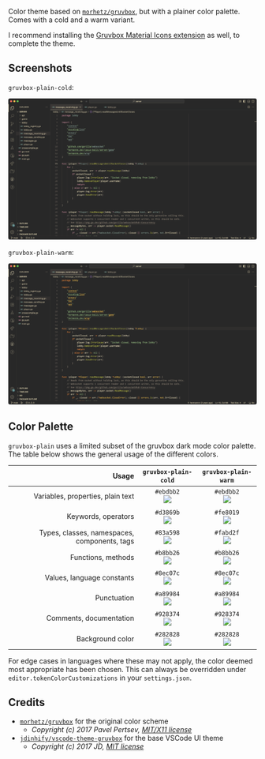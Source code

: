 Color theme based on [`morhetz/gruvbox`](https://github.com/morhetz/gruvbox), but with a plainer
color palette. Comes with a cold and a warm variant.

I recommend installing the
[Gruvbox Material Icons extension](https://marketplace.visualstudio.com/items?itemName=navernoedenis.gruvbox-material-icons)
as well, to complete the theme.

## Screenshots

`gruvbox-plain-cold`:

![Screenshot of gruvbox-plain-cold theme in VSCode](https://github.com/hermannm/gruvbox-plain/blob/assets/screenshots/gruvbox-plain-cold-vscode.png?raw=true)

`gruvbox-plain-warm`:

![Screenshot of gruvbox-plain-warm theme in VSCode](https://github.com/hermannm/gruvbox-plain/blob/assets/screenshots/gruvbox-plain-warm-vscode.png?raw=true)

## Color Palette

`gruvbox-plain` uses a limited subset of the gruvbox dark mode color palette. The table below shows
the general usage of the different colors.

|                                        Usage |                                        `gruvbox-plain-cold`                                        |                                        `gruvbox-plain-warm`                                        |
| -------------------------------------------: | :------------------------------------------------------------------------------------------------: | :------------------------------------------------------------------------------------------------: |
|            Variables, properties, plain text | `#ebdbb2`<br>![](https://github.com/hermannm/gruvbox-plain/blob/assets/colors/ebdbb2.png?raw=true) | `#ebdbb2`<br>![](https://github.com/hermannm/gruvbox-plain/blob/assets/colors/ebdbb2.png?raw=true) |
|                          Keywords, operators | `#d3869b`<br>![](https://github.com/hermannm/gruvbox-plain/blob/assets/colors/d3869b.png?raw=true) | `#fe8019`<br>![](https://github.com/hermannm/gruvbox-plain/blob/assets/colors/fe8019.png?raw=true) |
| Types, classes, namespaces, components, tags | `#83a598`<br>![](https://github.com/hermannm/gruvbox-plain/blob/assets/colors/83a598.png?raw=true) | `#fabd2f`<br>![](https://github.com/hermannm/gruvbox-plain/blob/assets/colors/fabd2f.png?raw=true) |
|                           Functions, methods | `#b8bb26`<br>![](https://github.com/hermannm/gruvbox-plain/blob/assets/colors/b8bb26.png?raw=true) | `#b8bb26`<br>![](https://github.com/hermannm/gruvbox-plain/blob/assets/colors/b8bb26.png?raw=true) |
|                   Values, language constants | `#8ec07c`<br>![](https://github.com/hermannm/gruvbox-plain/blob/assets/colors/8ec07c.png?raw=true) | `#8ec07c`<br>![](https://github.com/hermannm/gruvbox-plain/blob/assets/colors/8ec07c.png?raw=true) |
|                                  Punctuation | `#a89984`<br>![](https://github.com/hermannm/gruvbox-plain/blob/assets/colors/a89984.png?raw=true) | `#a89984`<br>![](https://github.com/hermannm/gruvbox-plain/blob/assets/colors/a89984.png?raw=true) |
|                      Comments, documentation | `#928374`<br>![](https://github.com/hermannm/gruvbox-plain/blob/assets/colors/928374.png?raw=true) | `#928374`<br>![](https://github.com/hermannm/gruvbox-plain/blob/assets/colors/928374.png?raw=true) |
|                             Background color | `#282828`<br>![](https://github.com/hermannm/gruvbox-plain/blob/assets/colors/282828.png?raw=true) | `#282828`<br>![](https://github.com/hermannm/gruvbox-plain/blob/assets/colors/282828.png?raw=true) |

For edge cases in languages where these may not apply, the color deemed most appropriate has been
chosen. This can always be overridden under `editor.tokenColorCustomizations` in your
`settings.json`.

## Credits

- [`morhetz/gruvbox`](https://github.com/morhetz/gruvbox) for the original color scheme
  - _Copyright (c) 2017 Pavel Pertsev,
    [MIT/X11 license](https://github.com/morhetz/gruvbox#license)_
- [`jdinhify/vscode-theme-gruvbox`](https://github.com/jdinhify/vscode-theme-gruvbox) for the base
  VSCode UI theme
  - _Copyright (c) 2017 JD,
    [MIT license](https://github.com/jdinhify/vscode-theme-gruvbox/blob/main/LICENSE)_
